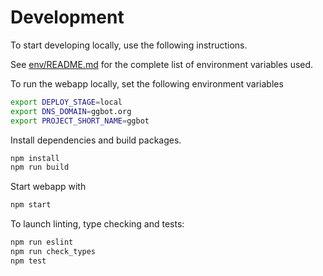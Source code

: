 # Development

To start developing locally, use the following instructions.

See [env/README.md](./env/README.md) for the complete list of environment variables used.

To run the webapp locally, set the following environment variables

```sh
export DEPLOY_STAGE=local
export DNS_DOMAIN=ggbot.org
export PROJECT_SHORT_NAME=ggbot
```

Install dependencies and build packages.

```sh
npm install
npm run build
```

Start webapp with

```sh
npm start
```

To launch linting, type checking and tests:

```sh
npm run eslint
npm run check_types
npm test
```
